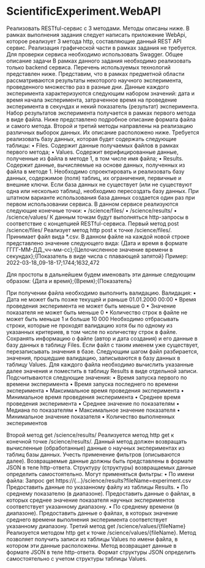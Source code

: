 # ScientificExperiment.WebAPI
Реализовать RESTful-сервис с 3 методами. Методы описаны ниже.
В рамках выполнения задания следует написать приложение WebApi, которое реализует 3 метода http, составляющие данный REST API сервис.
Реализация графической части в рамках задания не требуется. Для проверки сервиса необходимо использовать Swagger.
Общее описание задачи
В рамках данного задания необходимо реализовать только backend сервиса. Перечень используемых технологий представлен ниже.
Представим, что в рамках предметной области рассматриваются результаты некоторого научного эксперимента, проведенного множество раз в разные дни. Данные каждого эксперимента характеризуются следующим набором значений: дата и время начала эксперимента, затраченное время на проведение эксперимента в секундах и некий показатель (результат) эксперимента. Набор результатов эксперимента получается в рамках первого метода в виде файла. Ниже представлено подробное описание формата файла и самого метода.
Второй и третий методы направлены на реализацию различных выборок данных. Их описание расположено ниже.
Требуется реализовать базу данных, которая будет содержать следующие таблицы:
•	Files. Содержит данные получаемых файлов в рамках первого метода;
•	Values. Содержит верифицированные данные, полученные из файла в методе 1, в том числе имя файла;
•	Results. Содержит данные, вычисляемые на основе данных, полученных из файла в методе 1.
Необходимо спроектировать и реализовать базу данных, содержимое (поля) таблиц, их ограничения, первичные и внешние ключи.
Если база данных не существует (или не существуют одна или несколько таблиц), необходимо пересоздать базу данных. При штатном варианте использования база данных создается один раз при первом использовании сервиса.
В данном сервисе реализуются следующие конечные точки:
•	/science/files/
•	/science/results/
•	/science/values/
К данным точкам будут выполняться http-запросы в соответствие с концепцией RESTful-сервиса.
Первый метод 
post /science/files/
Реализует метод http post к точке /science/files/.
Принимает файл вида *.csv. В данном файле на каждой новой строке представлено значение следующего вида:
{Дата и время в формате ГГГГ-ММ-ДД_чч-мм-сс};{Целочисленное значение времени в секундах};{Показатель в виде числа с плавающей запятой}
Пример:
2022-03-18_09-18-17;1744;1632,472

Для простоты в дальнейшем будем именовать эти данные следующим образом:
{Дата и время};{Время};{Показатель}

При получении файла необходимо выполнить валидацию.
Валидация:
•	Дата не может быть позже текущей и раньше 01.01.2000 00:00
•	Время проведения эксперимента не может быть меньше 0
•	Значение показателя не может быть меньше 0
•	Количество строк в файле не может быть меньше 1 и больше 10 000
Необходимо отбрасывать строки, которые не проходят валидацию хотя бы по одному из указанных критериев, в том числе по количеству строк в файле.
Сохранять информацию о файле (автор и дата создания) и его данные в базу данных в таблицу Files.
Если файл с таким именем уже существует, перезаписывать значения в базе.
Следующим шагом файл разбирается, значения, прошедшие валидацию, записываются в базу данных в таблицу Values.
Для каждого файла необходимо вычислить указанные далее значения и поместить в таблицу Results в виде отдельной записи.
Подсчитываются следующие значения:
•	Время запуска первого по времени эксперимента
•	Время запуска последнего по времени эксперимента
•	Максимальное время проведения эксперимента
•	Минимальное время проведения эксперимента
•	Среднее время проведения эксперимента
•	Среднее значение по показателям
•	Медиана по показателям
•	Максимальное значение показателя
•	Минимальное значение показателя
•	Количество выполненных экспериментов


Второй метод 
get /science/results/
Реализуется метод http get к конечной точке /science/results/.
Данный метод должен возвращать вычисленные (обработанные) данные о научных экспериментах из таблиц базы данных. Учесть применение фильтров (описываются далее).
Возвращаемые данные должны быть представлены в формате JSON в теле http-ответа. Структуру (структуры) возвращаемых данные определить самостоятельно.
Могут применяться фильтры:
•	По имени файла:
Запрос get https://{...}/science/results?fileName=experiment.csv
Предоставить данные по указанному файлу из таблицы Results.
•	По среднему показателю (в диапазоне). Предоставить данные о файлах, в которых среднее значение показателя научных экспериментов соответствует указанному диапазону.
•	По среднему времени (в диапазоне). Предоставить данные о файлах, в которых значение среднего времени выполнения эксперимента соответствует указанному диапазону.
Третий метод
get /science/values/{fileName}
Реализуется методом http get к точке /science/values/{fileName}.
Метод позволяет получить записи из таблицы Values по имени файла, в котором эти данные расположены.
Метод возвращает данные в формате JSON в теле http-ответа. Формат структуры JSON определить самостоятельно с учетом структуры таблицы Values.

